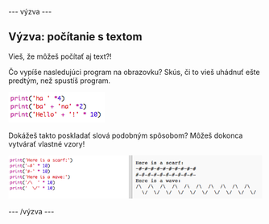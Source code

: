 \--- výzva \---

## Výzva: počítanie s textom

Vieš, že môžeš počítať aj text?!

Čo vypíše nasledujúci program na obrazovku? Skús, či to vieš uhádnuť ešte predtým, než spustíš program.

![snímka obrazovky](images/me-text-calc.png)

Dokážeš takto poskladať slová podobným spôsobom? Môžeš dokonca vytvárať vlastné vzory!

![snímka obrazovky](images/me-patterns.png)

\--- /výzva \---